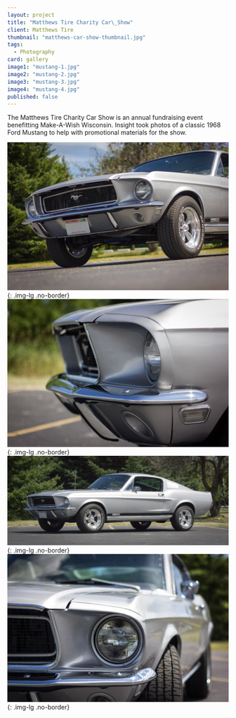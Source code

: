 ```yaml
---
layout: project
title: "Matthews Tire Charity Car\_Show"
client: Matthews Tire
thumbnail: "matthews-car-show-thumbnail.jpg"
tags: 
  - Photography
card: gallery
image1: "mustang-1.jpg"
image2: "mustang-2.jpg"
image3: "mustang-3.jpg"
image4: "mustang-4.jpg"
published: false
---
```


The Matthews Tire Charity Car Show is an annual fundraising event benefitting Make-A-Wish Wisconsin. Insight took photos of a classic 1968 Ford Mustang to help with promotional materials for the show.

![CIVICTechnologies Website](/img/mustang-1.jpg){: .img-lg .no-border}
![CIVICTechnologies Website](/img/mustang-2.jpg){: .img-lg .no-border}
![CIVICTechnologies Website](/img/mustang-3.jpg){: .img-lg .no-border}
![CIVICTechnologies Website](/img/mustang-4.jpg){: .img-lg .no-border}
